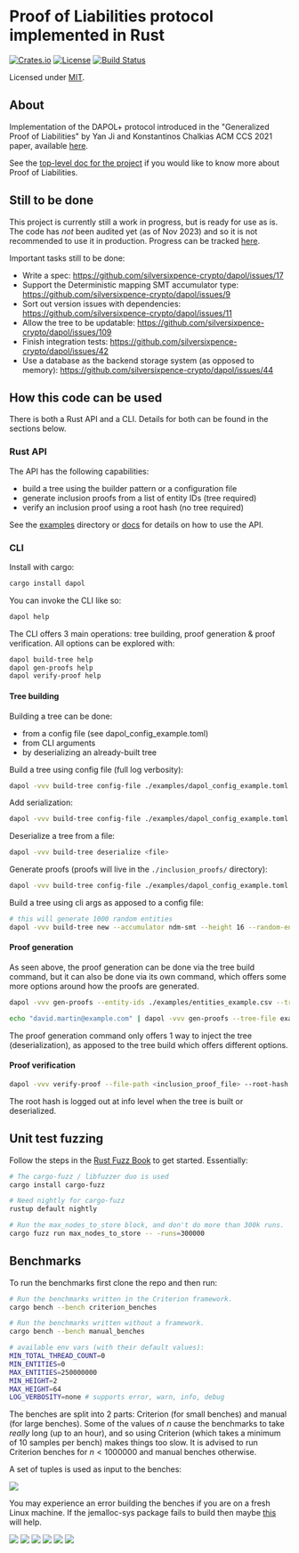 # Proof of Liabilities protocol implemented in Rust

[![Crates.io](https://img.shields.io/crates/v/dapol?style=flat-square)](https://crates.io/crates/dapol)
[![License](https://img.shields.io/badge/license-MIT-blue?style=flat-square)](LICENSE)
[![Build Status](https://img.shields.io/github/actions/workflow/status/silversixpence-crypto/dapol/ci.yml?branch=main&style=flat-square)](https://github.com/silversixpence-crypto/dapol/actions/workflows/ci.yml?query=branch%3Amain)

Licensed under [MIT](LICENSE).

## About

Implementation of the DAPOL+ protocol introduced in the "Generalized Proof of Liabilities" by Yan Ji and Konstantinos Chalkias ACM CCS 2021 paper, available [here](https://eprint.iacr.org/2021/1350).

See the [top-level doc for the project](https://hackmd.io/p0dy3R0RS5qpm3sX-_zreA) if you would like to know more about Proof of Liabilities.

## Still to be done

This project is currently still a work in progress, but is ready for
use as is. The code has _not_ been audited yet (as of Nov 2023) and so it is not recommended to use it in production. Progress can be tracked [here](https://github.com/silversixpence-crypto/dapol/issues/91).

Important tasks still to be done:
- Write a spec: https://github.com/silversixpence-crypto/dapol/issues/17
- Support the Deterministic mapping SMT accumulator type: https://github.com/silversixpence-crypto/dapol/issues/9
- Sort out version issues with dependencies: https://github.com/silversixpence-crypto/dapol/issues/11
- Allow the tree to be updatable: https://github.com/silversixpence-crypto/dapol/issues/109
- Finish integration tests: https://github.com/silversixpence-crypto/dapol/issues/42
- Use a database as the backend storage system (as opposed to memory): https://github.com/silversixpence-crypto/dapol/issues/44

## How this code can be used

There is both a Rust API and a CLI. Details for both can be found in the sections below.

### Rust API

The API has the following capabilities:
- build a tree using the builder pattern or a configuration file
- generate inclusion proofs from a list of entity IDs (tree required)
- verify an inclusion proof using a root hash (no tree required)

See the [examples](https://github.com/silversixpence-crypto/dapol/examples) directory or [docs](https://docs.rs/dapol/latest/dapol/#rust-api) for details on how to use the API.

### CLI

Install with cargo:
```bash
cargo install dapol
```

You can invoke the CLI like so:
```bash
dapol help
```

The CLI offers 3 main operations: tree building, proof generation & proof verification. All options can be explored with:
```bash
dapol build-tree help
dapol gen-proofs help
dapol verify-proof help
```

#### Tree building

Building a tree can be done:
- from a config file (see dapol_config_example.toml)
- from CLI arguments
- by deserializing an already-built tree

Build a tree using config file (full log verbosity):
```bash
dapol -vvv build-tree config-file ./examples/dapol_config_example.toml
```

Add serialization:
```bash
dapol -vvv build-tree config-file ./examples/dapol_config_example.toml --serialize .
```

Deserialize a tree from a file:
```bash
dapol -vvv build-tree deserialize <file>
```

Generate proofs (proofs will live in the `./inclusion_proofs/` directory):
```bash
dapol -vvv build-tree config-file ./examples/dapol_config_example.toml --gen-proofs ./examples/entities_example.csv
```

Build a tree using cli args as apposed to a config file:
```bash
# this will generate 1000 random entities
dapol -vvv build-tree new --accumulator ndm-smt --height 16 --random-entities 1000 --secrets-file ./examples/dapol_secrets_example.toml
```

#### Proof generation

As seen above, the proof generation can be done via the tree build command, but it can also be done via its own command, which offers some more options around how the proofs are generated.

```bash
dapol -vvv gen-proofs --entity-ids ./examples/entities_example.csv --tree-file <serialized_tree_file>
```

```bash
echo "david.martin@example.com" | dapol -vvv gen-proofs --tree-file examples/my_serialized_tree_for_testing.dapoltree --entitiy-ids -
```

The proof generation command only offers 1 way to inject the tree (deserialization), as apposed to the tree build which offers different options.

#### Proof verification

```bash
dapol -vvv verify-proof --file-path <inclusion_proof_file> --root-hash <hash>
```

The root hash is logged out at info level when the tree is built or deserialized.

## Unit test fuzzing

Follow the steps in the [Rust Fuzz Book](https://rust-fuzz.github.io/book/introduction.html) to get started. Essentially:
```bash
# The cargo-fuzz / libfuzzer duo is used
cargo install cargo-fuzz

# Need nightly for cargo-fuzz
rustup default nightly

# Run the max_nodes_to_store block, and don't do more than 300k runs.
cargo fuzz run max_nodes_to_store -- -runs=300000
```

## Benchmarks

To run the benchmarks first clone the repo and then run:
```bash
# Run the benchmarks written in the Criterion framework.
cargo bench --bench criterion_benches

# Run the benchmarks written without a framework.
cargo bench --bench manual_benches

# available env vars (with their default values):
MIN_TOTAL_THREAD_COUNT=0
MIN_ENTITIES=0
MAX_ENTITIES=250000000
MIN_HEIGHT=2
MAX_HEIGHT=64
LOG_VERBOSITY=none # supports error, warn, info, debug
```

The benches are split into 2 parts: Criterion (for small benches) and manual (for large benches). Some of the values of $n$ cause the benchmarks to take *really* long (up to an hour), and so using Criterion (which takes a minimum of 10 samples per bench) makes things too slow. It is advised to run Criterion benches for $n<1000000$ and manual benches otherwise.

A set of tuples is used as input to the benches:

![](resources/readme_eq_benchmark.svg)

You may experience an error building the benches if you are on a fresh Linux machine. If the jemalloc-sys package fails to build then maybe [this](https://github.com/tikv/jemallocator/issues/29) will help.

![](resources/build_time_large.png)
![](resources/build_time_small.png)
![](resources/mem_usage_large.png)
![](resources/mem_usage_small.png)
![](resources/proof_generation_time.png)
![](resources/proof_size.png)

